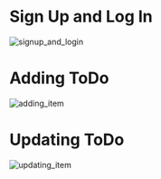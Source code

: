 # Sign Up and Log In
 
![signup_and_login](https://github.com/saurav-2001/DMA-Comp-2/assets/116700223/2f145fa9-560e-441e-882d-39c0c76f6274)

# Adding ToDo

![adding_item](https://github.com/saurav-2001/DMA-Comp-2/assets/116700223/b1fed0d0-d916-427f-b2af-13eb3c98f6d2)

# Updating ToDo

![updating_item](https://github.com/saurav-2001/DMA-Comp-2/assets/116700223/399d37d0-9e65-42f7-a762-ee97442bb8b0)
